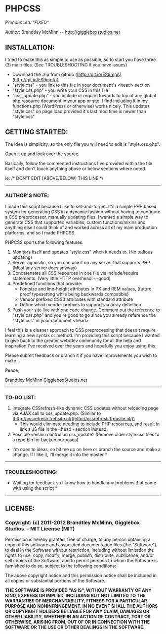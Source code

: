 # PHPCSS
*Pronounced: "FIXED"*

*Author:* Brandtley McMinn -- http://giggleboxstudios.net


## INSTALLATION:
I tried to make this as simple to use as possible, so to start you have three (3) main files. (See TROUBLESHOOTING if you have issues)

+ Download the .zip from github ([http://git.io/ES9mpA](http://git.io/ES9mpA))
+ "style.css" - you link to this file in your document's &lt;head&gt; section
+ "style.css.php" - you write your CSS in this file
+ "css_update.php" - you include or require towards to top of any global php resource document in your app or site. I find including it in my functions.php (WordPress or otherwise) works nicely. This updates "style.css" on page load provided it's last mod time is newer than "style.css"



## GETTING STARTED:
The idea is simplicity, so the only file you will need to edit is "style.css.php".

Open it up and look over the source.

Basically, follow the commented instructions I've provided within the file itself and don't touch anything above or below sections where noted.

ie: /* DON'T EDIT [ABOVE/BELOW] THIS LINE */


- - -


### AUTHOR'S NOTE:
I made this script because I like to set-and-forget. It's a simple PHP based system for generating CSS in a dynamic fashion without having to configure a CSS preprocessor, manually updating files. I wanted a simple way to generate CSS that supported variables, custom functions/mixins and anything else I could think of and worked across all of my main production platforms, and so I made PHPCSS.

PHPCSS sports the following features.

1. Monitors itself and updates "style.css" when it needs to. (No tedious updating)
2. Server agnositic, so you can use it on any server that supports PHP. (Most any server does anyway)
3. Concatenates all CSS resources in one file via include/require statements. (Very little HTTP overhead ++good)
4. Predefined functions that provide:
    - Fontsize and line-height attributes in PX and REM values, (future proof typesetting while being backwards compatible)
    - Vendor prefixed CSS3 attributes with standard attribute
    - Define which vendor prefixes to support via array definition.
5. Push your site live with one code change. Comment out the reference to "style.css.php" and you're good to go since you already reference the "style.css" in your document &lt;head&gt;

I feel this is a cleaner approach to CSS preprocessing that doesn't require learning a new syntax or method. I'm providing this script because I wanted to give back to the greater web/dev community for all the help and inspiration I've received over the years and hopefully you enjoy using this.

Please submit feedback or branch it if you have improvements you wish to make.

Peace,

Brandtley McMinn
GiggleboxStudios.net

- - -


### TO-DO LIST:

1. Integrate CSSrefresh-like dynamic CSS updates without reloading page via AJAX call to css_update.php. (Similar to [http://cssrefresh.frebsite.nl/](http://cssrefresh.frebsite.nl/))
    - This would eliminate needing to include PHP resources, and result in link a JS file in the &lt;head&gt; section instead.
2. Possible version control on css_update? (Remove older style.css files to a repo bin for backup purposes)

* I'm open to ideas, so hit me up on here or branch the source and make a change. If I like it, I'll merge it into the master *



- - -


### TROUBLESHOOTING:
* Waiting for feedback so I know how to handle any problems that come with using the script *


- - -

## LICENSE:

### Copyright: (c) 2011-2012 Brandtley McMinn, Gigglebox Studios. - MIT License (MIT)

Permission is hereby granted, free of charge, to any person obtaining a copy of this software and associated documentation files (the "Software"), to deal in the Software without restriction, including without limitation the rights to use, copy, modify, merge, publish, distribute, sublicense, and/or sell copies of the Software, and to permit persons to whom the Software is furnished to do so, subject to the following conditions:

The above copyright notice and this permission notice shall be included in all copies or substantial portions of the Software.

__THE SOFTWARE IS PROVIDED "AS IS", WITHOUT WARRANTY OF ANY KIND, EXPRESS OR IMPLIED, INCLUDING BUT NOT LIMITED TO THE WARRANTIES OF MERCHANTABILITY, FITNESS FOR A PARTICULAR PURPOSE AND NONINFRINGEMENT. IN NO EVENT SHALL THE AUTHORS OR COPYRIGHT HOLDERS BE LIABLE FOR ANY CLAIM, DAMAGES OR OTHER LIABILITY, WHETHER IN AN ACTION OF CONTRACT, TORT OR OTHERWISE, ARISING FROM, OUT OF OR IN CONNECTION WITH THE SOFTWARE OR THE USE OR OTHER DEALINGS IN THE SOFTWARE.__

